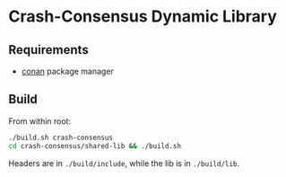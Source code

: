 # Crash-Consensus Dynamic Library

## Requirements

- [conan](https://conan.io/) package manager

## Build

From within root:

```sh
./build.sh crash-consensus
cd crash-consensus/shared-lib && ./build.sh
```

Headers are in `./build/include`, while the lib is in `./build/lib`.

